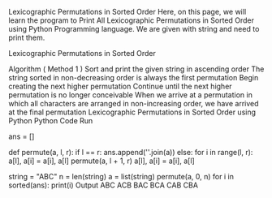 Lexicographic Permutations in Sorted Order
Here, on this page, we will learn the program to Print All Lexicographic Permutations in Sorted Order using Python Programming language. We are given with string and need to print them.

Lexicographic Permutations in Sorted Order

Algorithm ( Method 1 )
Sort and print the given string in ascending order
The string sorted in non-decreasing order is always the first permutation
Begin creating the next higher permutation
Continue until the next higher permutation is no longer conceivable
When we arrive at a permutation in which all characters are arranged in non-increasing order, we have arrived at the final permutation
Lexicographic Permutations in Sorted Order using Python
Python Code
Run

ans = []


def permute(a, l, r):
    if l == r:
        ans.append(''.join(a))
    else:
        for i in range(l, r):
            a[l], a[i] = a[i], a[l]
            permute(a, l + 1, r)
            a[l], a[i] = a[i], a[l]


string = "ABC"
n = len(string)
a = list(string)
permute(a, 0, n)
for i in sorted(ans):
    print(i)
Output
ABC 
ACB 
BAC 
BCA 
CAB 
CBA
